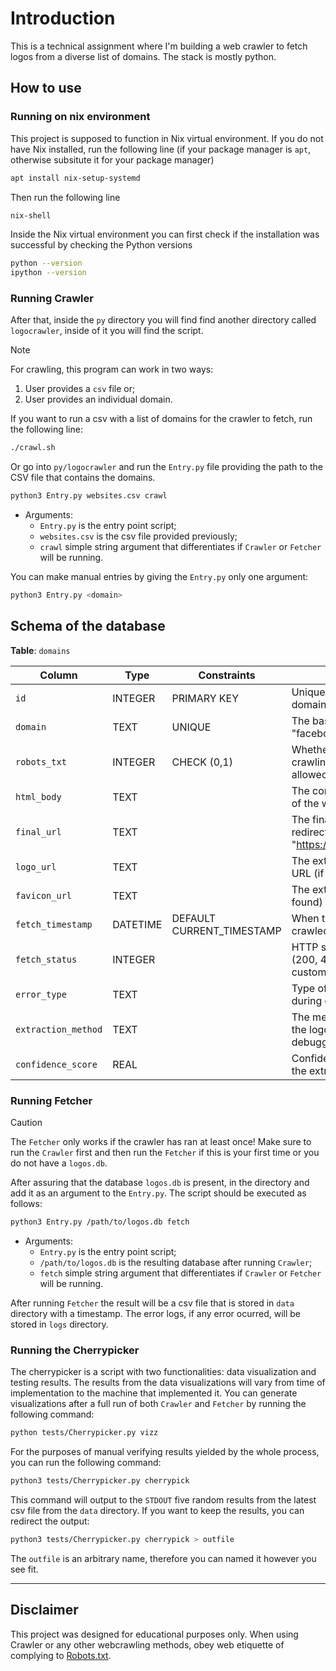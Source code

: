 # Introduction

This is a technical assignment where I'm building a web crawler to fetch logos from a diverse list of domains. The stack is mostly python.

## How to use

### Running on nix environment

This project is supposed to function in Nix virtual environment. If you do not have Nix installed, run the following line (if your package manager is `apt`, otherwise subsitute it for your package manager)

```bash
apt install nix-setup-systemd
```

Then run the following line

```bash
nix-shell
```

Inside the Nix virtual environment you can first check if the installation was successful by checking the Python versions

```bash
python --version
ipython --version
```

### Running Crawler

After that, inside the `py` directory you will find find another directory called `logocrawler`, inside of it you will find the script. 

> [!NOTE]
> For crawling, this program can work in two ways:
>
> 1) User provides a `csv` file or;
> 2) User provides an individual domain.

If you want to run a csv with a list of domains for the crawler to fetch, run the following line:

```bash
./crawl.sh
```

Or go into `py/logocrawler` and run the `Entry.py` file providing the path to the CSV file that contains the domains.

```bash
python3 Entry.py websites.csv crawl
```
- Arguments:
  - `Entry.py` is the entry point script;
  - `websites.csv` is the csv file provided previously;
  - `crawl` simple string argument that differentiates if `Crawler` or `Fetcher` will be running.

You can make manual entries by giving the `Entry.py` only one argument:

```bash
python3 Entry.py <domain>
```

## Schema of the database

**Table**: `domains`

| Column | Type | Constraints | Description |
|--------|------|-------------|-------------|
| `id` | INTEGER | PRIMARY KEY | Unique identifier for each domain record |
| `domain` | TEXT | UNIQUE | The base domain name (e.g., "facebook.com") |
| `robots_txt` | INTEGER | CHECK (0,1) | Whether robots.txt allows crawling: `0` = disallowed, `1` = allowed |
| `html_body` | TEXT | | The complete HTML content of the website's index page |
| `final_url` | TEXT | | The final URL after following redirects (e.g., "https://www.facebook.com") |
| `logo_url` | TEXT | | The extracted logo image URL (if found) |
| `favicon_url` | TEXT | | The extracted favicon URL (if found) |
| `fetch_timestamp` | DATETIME | DEFAULT CURRENT_TIMESTAMP | When the domain was last crawled |
| `fetch_status` | INTEGER | | HTTP status code received (200, 403, 404, etc.) or custom error codes |
| `error_type` | TEXT | | Type of error encountered during crawling |
| `extraction_method` | TEXT | | The method used to extract the logo (for debugging/optimization) |
| `confidence_score` | REAL | | Confidence level (0.0-1.0) in the extracted logo accuracy |

### Running Fetcher

> [!CAUTION]
> The `Fetcher` only works if the crawler has ran at least once!
> Make sure to run the `Crawler` first and then run the `Fetcher` if this is your first time or you do not have a `logos.db`.

After assuring that the database `logos.db` is present, in the directory and add it as an argument to the `Entry.py`. The script should be executed as follows:

```bash
python3 Entry.py /path/to/logos.db fetch 
```

- Arguments:
  - `Entry.py` is the entry point script;
  - `/path/to/logos.db` is the resulting database after running `Crawler`;
  - `fetch` simple string argument that differentiates if `Crawler` or `Fetcher` will be running.

After running `Fetcher` the result will be a csv file that is stored in `data` directory with a timestamp. The error logs, if any error ocurred, will be stored in `logs` directory.

### Running the Cherrypicker

The cherrypicker is a script with two functionalities: data visualization and testing results. The results from the data visualizations will vary from time of implementation to the machine that implemented it. You can generate visualizations after a full run of both `Crawler` and `Fetcher` by running the following command:

```bash
python tests/Cherrypicker.py vizz
```

For the purposes of manual verifying results yielded by the whole process, you can run the following command:

```bash
python3 tests/Cherrypicker.py cherrypick
```

This command will output to the `STDOUT` five random results from the latest csv file from the `data` directory. If you want to keep the results, you can redirect the output:

```bash
python3 tests/Cherrypicker.py cherrypick > outfile
```

The `outfile` is an arbitrary name, therefore you can named it however you see fit.

____
## Disclaimer

This project was designed for educational purposes only. When using Crawler or any other webcrawling methods, obey web etiquette of complying to [Robots.txt](https://developers.google.com/search/docs/crawling-indexing/robots/intro).


